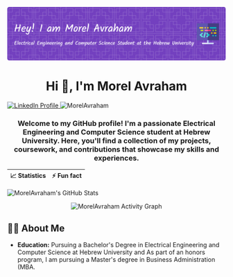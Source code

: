 ![Header](./MorelHeader.png)
<h1 align="center">Hi 👋, I'm Morel Avraham</h1>
<!--
![Profile Banner](./github-header-image.png) 
<h1 align="center">Hi 👋, I'm Morel Avraham</h1>
-->
<p align="left">
  <a href="https://www.linkedin.com/in/morel-avraham/">
    <img src="https://img.shields.io/badge/LinkedIn-Profile-informational?style=flat&logo=linkedin&logoColor=white&color=0D76A8" alt="LinkedIn Profile"/>
  </a>
  <img src="https://komarev.com/ghpvc/?username=MorelAvraham&label=Profile%20views&color=0e75b6&style=flat" alt="MorelAvraham" />
</p>

<h3 align="center">Welcome to my GitHub profile! I'm a passionate Electrical Engineering and Computer Science student at Hebrew University.
 Here, you'll find a collection of my projects, coursework, and contributions that showcase my skills and experiences.</h3>
 
| 📈 Statistics | ⚡ Fun fact |
|:---:|:---:|
![MorelAvraham's GitHub Stats](https://github-readme-stats.vercel.app/api?username=MorelAvraham&show_icons=true&theme=radical)
<p align="center">
  <img src="https://github-readme-activity-graph.vercel.app/graph?username=MorelAvraham&theme=xcode" alt="MorelAvraham Activity Graph" />
</p>


## 👨‍💼 About Me
- **Education:** Pursuing a Bachelor's Degree in Electrical Engineering and Computer Science at Hebrew University and As part of an honors program, I am pursuing a Master's degree in Business Administration (MBA.



